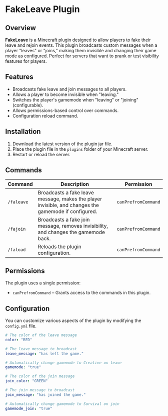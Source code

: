 # FakeLeave Plugin

## Overview
**FakeLeave** is a Minecraft plugin designed to allow players to fake their leave and rejoin events. This plugin broadcasts custom messages when a player "leaves" or "joins," making them invisible and changing their game mode as configured. Perfect for servers that want to prank or test visibility features for players.

## Features
- Broadcasts fake leave and join messages to all players.
- Allows a player to become invisible when "leaving."
- Switches the player's gamemode when "leaving" or "joining" (configurable).
- Allows permissions-based control over commands.
- Configuration reload command.

## Installation

1. Download the latest version of the plugin jar file.
2. Place the plugin file in the `plugins` folder of your Minecraft server.
3. Restart or reload the server.

## Commands

| Command  | Description                  | Permission             |
| -------- | ---------------------------- | ---------------------- |
| `/faleave` | Broadcasts a fake leave message, makes the player invisible, and changes the gamemode if configured. | `canPrefromCommand`     |
| `/fajoin`  | Broadcasts a fake join message, removes invisibility, and changes the gamemode back. | `canPrefromCommand`     |
| `/faload`  | Reloads the plugin configuration. | `canPrefromCommand`     |

## Permissions
The plugin uses a single permission:

- `canPrefromCommand` – Grants access to the commands in this plugin.

## Configuration

You can customize various aspects of the plugin by modifying the `config.yml` file.

```yaml
# The color of the leave message
color: "RED"

# The leave message to broadcast
leave_message: "has left the game."

# Automatically change gamemode to Creative on leave
gamemode: "true"

# The color of the join message
join_color: "GREEN"

# The join message to broadcast
join_message: "has joined the game."

# Automatically change gamemode to Survival on join
gamemode_join: "true"
